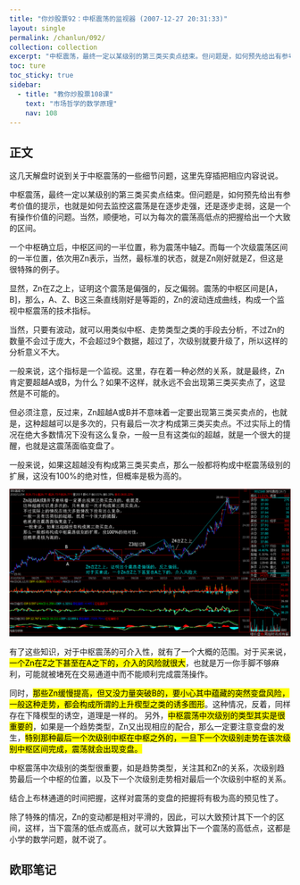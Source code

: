 ```yaml
---
title: "你炒股票92：中枢震荡的监视器 (2007-12-27 20:31:33)"
layout: single
permalink: /chanlun/092/
collection: collection
excerpt: "中枢震荡，最终一定以某级别的第三类买卖点结束。但问题是，如何预先给出有参考价值的提示，也就是如何去监控这震荡是在逐步走强，还是逐步走弱，这是一个有操作价值的问题。"
toc: ture
toc_sticky: true
sidebar:
  - title: "教你炒股票108课"
    text: "市场哲学的数学原理"
    nav: 108
---
```

## 正文

这几天解盘时说到关于中枢震荡的一些细节问题，这里先穿插把相应内容说说。

中枢震荡，最终一定以某级别的第三类买卖点结束。但问题是，如何预先给出有参考价值的提示，也就是如何去监控这震荡是在逐步走强，还是逐步走弱，这是一个有操作价值的问题。当然，顺便地，可以为每次的震荡高低点的把握给出一个大致的区间。

一个中枢确立后，中枢区间的一半位置，称为震荡中轴Z。而每一个次级震荡区间的一半位置，依次用Zn表示，当然，最标准的状态，就是Zn刚好就是Z，但这是很特殊的例子。

显然，Zn在Z之上，证明这个震荡是偏强的，反之偏弱。震荡的中枢区间是[A，B]，那么，A、Z、B这三条直线刚好是等距的，Zn的波动连成曲线，构成一个监视中枢震荡的技术指标。

当然，只要有波动，就可以用类似中枢、走势类型之类的手段去分析，不过Zn的数量不会过于庞大，不会超过9个数据，超过了，次级别就要升级了，所以这样的分析意义不大。

一般来说，这个指标是一个监视。这里，存在着一种必然的关系，就是最终，Zn肯定要超越A或B，为什么？如果不这样，就永远不会出现第三类买卖点了，这显然是不可能的。

但必须注意，反过来，Zn超越A或B并不意味着一定要出现第三类买卖点的，也就是，这种超越可以是多次的，只有最后一次才构成第三类买卖点。不过实际上的情况在绝大多数情况下没有这么复杂，一般一旦有这类似的超越，就是一个很大的提醒，也就是这震荡面临变盘了。

一般来说，如果这超越没有构成第三类买卖点，那么一般都将构成中枢震荡级别的扩展，这没有100%的绝对性，但概率是极为高的。

![A](/assets/images/1689667482745.jpg)

有了这些知识，对于中枢震荡的可介入性，就有了一个大概的范围。对于买来说，<mark>一个Zn在Z之下甚至在A之下的，介入的风险就很大</mark>，也就是万一你手脚不够麻利，可能就被堵死在交易通道中而不能顺利完成震荡操作。

同时，<mark>那些Zn缓慢提高，但又没力量突破B的，要小心其中蕴藏的突然变盘风险，一般这种走势，都会构成所谓的上升楔型之类的诱多图形</mark>。这种情况，反着，同样存在下降楔型的诱空，道理是一样的。
另外，<mark>中枢震荡中次级别的类型其实是很重要的</mark>，如果是一个趋势类型，Zn又出现相应的配合，那么一定要注意变盘的发生，<mark>特别那种最后一个次级别中枢在中枢之外的，一旦下一个次级别走势在该次级别中枢区间完成，震荡就会出现变盘。</mark>
<div class="notice--info">
  <p>中枢震荡中次级别的类型很重要，如是趋势类型，关注其和Zn的关系，次级别趋势最后一个中枢的位置，以及下一个次级别走势相对最后一个次级别中枢的关系。</p>
</div>

结合上布林通道的时间把握，这样对震荡的变盘的把握将有极为高的预见性了。

除了特殊的情况，Zn的变动都是相对平滑的，因此，可以大致预计其下一个的区间，这样，当下震荡的低点或高点，就可以大致算出下一个震荡的高低点，这都是小学的数学问题，就不说了。

## 欧耶笔记